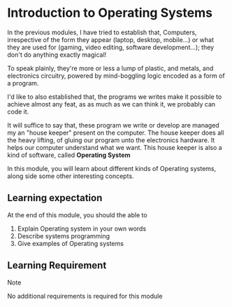 # Introduction to Operating Systems

In the previous modules, I have tried to establish that, Computers, irrespective
of the form they appear (laptop, desktop, mobile...) or what they are used for
(gaming, video editing, software development...); they don't do anything exactly
magical!

To speak plainly, they're more or less a lump of plastic, and metals, and
electronics circuitry, powered by mind-boggling logic encoded as a form of a
program.

I'd like to also established that, the programs we writes make it possible to
achieve almost any feat, as as much as we can think it, we probably can code it.

It will suffice to say that, these program we write or develop are managed my an
"house keeper" present on the computer. The house keeper does all the heavy
lifting, of gluing our program unto the electronics hardware. It helps our
computer understand what we want. This house keeper is also a kind of software,
called **Operating System**

In this module, you will learn about different kinds of Operating systems, along
side some other interesting concepts.

## Learning expectation

At the end of this module, you should the able to

1. Explain Operating system in your own words
2. Describe systems programming 
3. Give examples of Operating systems 


## Learning Requirement

> [!NOTE] 
> No additional requirements is required for this module

